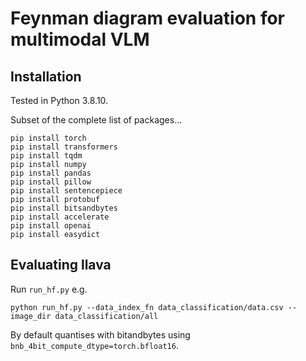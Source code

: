 # Feynman diagram evaluation for multimodal VLM


## Installation

Tested in Python 3.8.10.

Subset of the complete list of packages...

```
pip install torch
pip install transformers
pip install tqdm
pip install numpy
pip install pandas
pip install pillow
pip install sentencepiece
pip install protobuf
pip install bitsandbytes
pip install accelerate
pip install openai
pip install easydict
```


## Evaluating llava

Run `run_hf.py` e.g. 

```
python run_hf.py --data_index_fn data_classification/data.csv --image_dir data_classification/all
```

By default quantises with bitandbytes using `bnb_4bit_compute_dtype=torch.bfloat16`.

